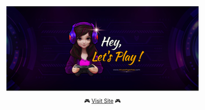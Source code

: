 <div align="center">
  <img src="https://raw.githubusercontent.com/MIUSOFT-Games/.github/main/profile/cover.jpg" alt="Miusoft Banner">
  <br>
  
 🎮  [Visit Site](https://www.miusoftgames.com/) 🎮 
</div>

